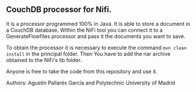 ## **CouchDB processor for Nifi.**

It is a processor programmed 100% in Java. It is able to store a document in a CouchDB database. Within the NiFi tool you can connect it to a GenerateFlowfiles processor and pass it the documents you want to save.

To obtain the processor it is necessary to execute the command `mvn clean install` in the principal folder.
Then You have to add the nar archive obtained to the NiFi's lib folder.

Anyone is free to take the code from this repository and use it.

Authors: Agustín Pallarés García and Polytechnic University of Madrid
